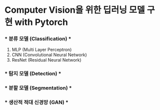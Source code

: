 # Computer Vision을 위한 딥러닝 모델 구현 with Pytorch
### * 분류 모델 (Classification) *
1. MLP (Multi Layer Perceptron)
2. CNN (Convolutional Neural Network)
3. ResNet (Residual Neural Network)
### * 탐지 모델 (Detection) *
### * 분할 모델 (Segmentation) *
### * 생산적 적대 신경망 (GAN) *


